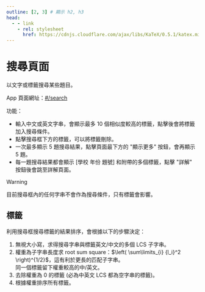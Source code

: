 ```yaml
---
outline: [2, 3] # 顯示 h2, h3
head:
  - - link
    - rel: stylesheet
      href: https://cdnjs.cloudflare.com/ajax/libs/KaTeX/0.5.1/katex.min.css # katex 語法支援
---
```


# 搜尋頁面
以文字或標籤搜尋某些題目。

App 頁面網址：[#/search](https://runnywolf.github.io/ran/#/search)

功能：
- 輸入中文或英文字串，會顯示最多 10 個相似度較高的標籤，點擊後會將標籤加入搜尋條件。
- 點擊搜尋框下方的標籤，可以將標籤刪除。
- 一次最多顯示 5 題搜尋結果，點擊頁面最下方的 "顯示更多" 按鈕，會再顯示 5 題。
- 每一題搜尋結果都會顯示 [學校 年份 題號] 和附帶的多個標籤，點擊 "詳解" 按鈕後會跳至詳解頁面。

> [!WARNING]
> 目前搜尋框內的任何字串不會作為搜尋條件，只有標籤會影響。

## 標籤
利用搜尋框搜尋標籤的結果排序，會根據以下的步驟決定：
1. 無視大小寫，求得搜尋字串與標籤英文/中文的多個 LCS 子字串。
2. 權重為子字串長度求 root sum square：$\left( \sum\limits_{i} {l_i}^2 \right)^{1/2}$，這有利於更長的匹配子字串。<br>
同一個標籤留下權重較高的中/英文。
3. 去除權重為 0 的標籤 (必為中英文 LCS 都為空字串的標籤)。
4. 根據權重排序所有標籤。
